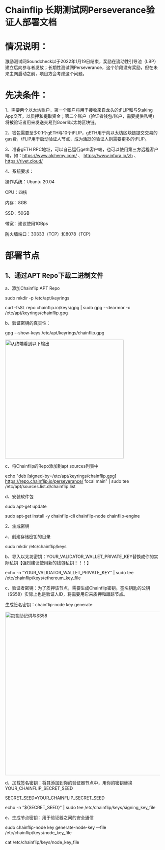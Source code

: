 # Chainflip 长期测试网Perseverance验证人部署文档

# 情况说明：

激励测试网Soundcheck以于2022年1月19日结束，奖励在流动性引导池（LBP）建立后向参与者发放；长期性测试网Perseverance，这个阶段没有奖励，但在未来主网启动之前，项目方会考虑这个问题。

# 先决条件：

1、需要两个以太坊账户，第一个账户将用于接收来自龙头的tFLIP和与Staking App交互，以质押和提取资金；第二个账户（验证者钱包/账户，需要提供私钥）将被验证者用来发送交易到Goerli以太坊区块链。

2、钱包需要至少0.1个gETH与10个tFLIP，gETH用于向以太坊区块链提交交易的gas费，tFLIP用于启动验证人节点，成为活跃的验证人则需要更多的tFLIP。

3、准备gETH RPC地址，可以自己运行geth客户端，也可以使用第三方远程客户端，如：https://www.alchemy.com/  、  https://www.infura.io/zh  、  https://rivet.cloud/

4、系统要求：
 
 操作系统：Ubuntu 20.04
 
 CPU：四核
 
 内存：8GB
 
 SSD：50GB
 
 带宽：建议使用1GBps
 
 防火墙端口：30333（TCP）和8078（TCP）

# 部署节点

## 1、通过APT Repo下载二进制文件

a、添加Chainflip APT Repo

sudo mkdir -p /etc/apt/keyrings

curl -fsSL repo.chainflip.io/keys/gpg | sudo gpg --dearmor -o /etc/apt/keyrings/chainflip.gpg

b、验证密钥的真实性：

gpg --show-keys /etc/apt/keyrings/chainflip.gpg

<img width="386" alt="从终端看到以下输出" src="https://user-images.githubusercontent.com/100336530/207263177-6fc438f6-32ed-4209-b522-6769264ea975.png">

c、将Chainflip的Repo添加到apt sources列表中

echo "deb [signed-by=/etc/apt/keyrings/chainflip.gpg] https://repo.chainflip.io/perseverance/ focal main" | sudo tee /etc/apt/sources.list.d/chainflip.list

d、安装软件包

sudo apt-get update

sudo apt-get install -y chainflip-cli chainflip-node chainflip-engine

2、生成密钥

a、创建存储密钥的目录

sudo mkdir /etc/chainflip/keys

b、导入以太坊密钥：YOUR_VALIDATOR_WALLET_PRIVATE_KEY替换成你的实际私钥【强烈建议使用新的钱包私钥！！！】

echo -n "YOUR_VALIDATOR_WALLET_PRIVATE_KEY" |  sudo tee /etc/chainflip/keys/ethereum_key_file

c、验证者密钥：为了质押该节点，需要生成Chainflip密钥。签名钥匙的公钥（SS58）实际上也是验证人ID，将需要用它来质押和跟踪节点。

生成签名密钥：chainflip-node key generate

<img width="531" alt="包含助记词与SS58" src="https://user-images.githubusercontent.com/100336530/207264317-00e5a06b-8695-49af-b1b2-d259b4749266.png">

d、加载签名密钥：将其添加到你的验证器节点中，用你的密钥替换YOUR_CHAINFLIP_SECRET_SEED

SECRET_SEED=YOUR_CHAINFLIP_SECRET_SEED

echo -n "${SECRET_SEED}" | sudo tee /etc/chainflip/keys/signing_key_file

e、生成节点密钥：用于验证器之间的安全通信

sudo chainflip-node key generate-node-key --file /etc/chainflip/keys/node_key_file

cat /etc/chainflip/keys/node_key_file
